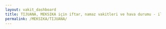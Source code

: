 ```yaml
---
layout: vakit_dashboard
title: TIJUANA, MEKSIKA için iftar, namaz vakitleri ve hava durumu - ilçe/eyalet seç
permalink: /MEKSIKA/TIJUANA/
---
```


<script type="text/javascript">
  var GLOBAL_COUNTRY = 'MEKSIKA';
  var GLOBAL_CITY = 'TIJUANA';
  var GLOBAL_STATE = '';
  var lat = 72;
  var lon = 21;
</script>
